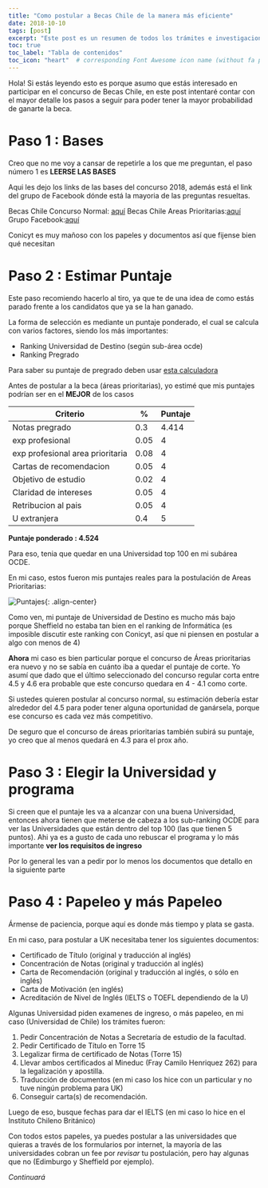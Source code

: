 ```yaml
---
title: "Como postular a Becas Chile de la manera más eficiente"
date: 2018-10-10
tags: [post]
excerpt: "Este post es un resumen de todos los trámites e investigaciones que necesitan hacer antes de postular a Becas Chile"
toc: true
toc_label: "Tabla de contenidos"
toc_icon: "heart"  # corresponding Font Awesome icon name (without fa prefix)
---
```


Hola! Si estás leyendo esto es porque asumo que estás interesado en participar en el concurso de Becas Chile, en este post intentaré contar con el mayor detalle los pasos a seguir para poder tener la mayor probabilidad de ganarte la beca.

# Paso 1 : Bases

Creo que no me voy a cansar de repetirle a los que me preguntan, el paso número 1 es **LEERSE LAS BASES**

Aqui les dejo los links de las bases del concurso 2018, además está el link del grupo de Facebook dónde está la mayoria de las preguntas resueltas.

Becas Chile Concurso Normal: [aquí](hhttp://www.conicyt.cl/becasconicyt/files/2018/03/Bases-Becas-de-Mag%C3%ADster-en-el-Extranjero-Becas-Chile_2018-1.pdf)
Becas Chile Areas Prioritarias:[aquí](http://www.conicyt.cl/becasconicyt/files/2018/03/Bases-Becas-de-Mag%C3%ADster-en-el-Extranjero-Becas-Chile-en-%C3%81reas-Prioritarias-2018.pdf)
Grupo Facebook:[aquí](https://www.facebook.com/groups/61785055016/?ref=bookmarks)

Conicyt es muy mañoso con los papeles y documentos así que fijense bien qué necesitan

# Paso 2 : Estimar Puntaje

Este paso recomiendo hacerlo al tiro, ya que te de una idea de como estás parado frente a los candidatos que ya se la han ganado.

La forma de selección es mediante un puntaje ponderado, el cual se calcula con varios factores, siendo los más importantes:

* Ranking Universidad de Destino (según sub-área ocde)
* Ranking Pregrado

Para saber su puntaje de pregrado deben usar [esta calculadora](https://servicios.conicyt.cl/web//simulador-pfcha/#/)

Antes de postular a la beca (áreas prioritarias), yo estimé que mis puntajes podrían ser en el **MEJOR** de los casos

| Criterio                         | %    | Puntaje |
|----------------------------------|------|---------|
| Notas pregrado                   | 0.3  | 4.414   |
| exp profesional                  | 0.05 | 4       |
| exp profesional area prioritaria | 0.08 | 4       |
| Cartas de recomendacion          | 0.05 | 4       |
| Objetivo de estudio              | 0.02 | 4       |
| Claridad de intereses            | 0.05 | 4       |
| Retribucion al pais              | 0.05 | 4       |
| U extranjera                     | 0.4  | 5       |

**Puntaje ponderado : 4.524**

Para eso, tenia que quedar en una Universidad top 100 en mi subárea OCDE.

En mi caso, estos fueron mis puntajes reales para la postulación de Areas Prioritarias:

![Puntajes](https://i.imgur.com/2v7YxFU.png){: .align-center}

Como ven, mi puntaje de Universidad de Destino es mucho más bajo porque Sheffield no estaba tan bien en el ranking de Informática (es imposible discutir este ranking con Conicyt, así que ni piensen en postular a algo con menos de 4)

**Ahora** mi caso es bien particular porque el concurso de Áreas prioritarias era nuevo y no se sabía en cuánto iba a quedar el puntaje de corte. Yo asumí que dado que el último seleccionado del concurso regular corta entre 4.5 y 4.6 era probable que este concurso quedara en 4 - 4.1 como corte.

Si ustedes quieren postular al concurso normal, su estimación debería estar alrededor del 4.5 para poder tener alguna oportunidad de ganársela, porque ese concurso es cada vez más competitivo.

De seguro que el concurso de áreas prioritarias también subirá su puntaje, yo creo que al menos quedará en 4.3 para el prox año.

# Paso 3 : Elegir la Universidad y programa

Si creen que el puntaje les va a alcanzar con una buena Universidad, entonces ahora tienen que meterse de cabeza a los sub-ranking OCDE para ver las Universidades que están dentro del top 100 (las que tienen 5 puntos). Ahi ya es a gusto de cada uno rebuscar el programa y lo más importante **ver los requisitos de ingreso**

Por lo general les van a pedir por lo menos los documentos que detallo en la siguiente parte

# Paso 4 : Papeleo y más Papeleo

Ármense de paciencia, porque aquí es donde más tiempo y plata se gasta.

En mi caso, para postular a UK necesitaba tener los siguientes documentos:

* Certificado de Título (original y traducción al inglés)
* Concentración de Notas (original y traducción al inglés)
* Carta de Recomendación (original y traducción al inglés, o sólo en inglés)
* Carta de Motivación (en inglés)
* Acreditación de Nivel de Inglés (IELTS o TOEFL dependiendo de la U)

Algunas Universidad piden examenes de ingreso, o más papeleo, en mi caso (Universidad de Chile) los trámites fueron:

1. Pedir Concentración de Notas a Secretaría de estudio de la facultad.
2. Pedir Certificado de Título en Torre 15
3. Legalizar firma de certificado de Notas (Torre 15)
4. Llevar ambos certificados al Mineduc (Fray Camilo Henriquez 262) para la legalización y apostilla.
5. Traducción de documentos (en mi caso los hice con un particular y no tuve ningún problema para UK)
6. Conseguir carta(s) de recomendación.

Luego de eso, busque fechas para dar el IELTS (en mi caso lo hice en el Instituto Chileno Británico)

Con todos estos papeles, ya puedes postular a las universidades que quieras a través de los formularios por internet, la mayoría de las universidades cobran un fee por *revisar* tu postulación, pero hay algunas que no (Edimburgo y Sheffield por ejemplo).

*Continuará*
